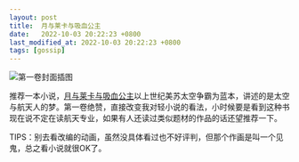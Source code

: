 ```yaml
---
layout: post
title:  月与莱卡与吸血公主
date:   2022-10-03 20:22:23 +0800
last_modified_at: 2022-10-03 20:22:23 +0800
tags: [gossip]
---
```


![第一卷封面插图](https://img.moegirl.org.cn/common/thumb/3/39/Tsuki_Iaika_Nosferatu_01.jpg/336px-Tsuki_Iaika_Nosferatu_01.jpg "第一卷封面插图")

推荐一本小说，[月与莱卡与吸血公主](https://zh.moegirl.org.cn/zh-hans/月与莱卡与吸血公主)以上世纪美苏太空争霸为蓝本，讲述的是太空与航天人的梦。第一卷绝赞，直接改变我对轻小说的看法，小时候要是看到这种书现在说不定在读航天专业，如果有人还读过类似题材的作品的话还望推荐一下。

TIPS：别去看改编的动画，虽然没具体看过也不好评判，但那个作画是叫一个见鬼，总之看小说就很OK了。